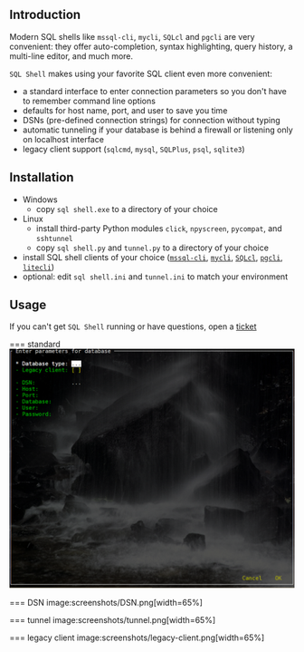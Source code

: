 ## Introduction
Modern SQL shells like `mssql-cli`, `mycli`, `SQLcl` and `pgcli` are very convenient: they offer auto-completion, syntax highlighting, query history, a multi-line editor, and much more.

`SQL Shell` makes using your favorite SQL client even more convenient:

* a standard interface to enter connection parameters so you don't have to remember command line options
* defaults for host name, port, and user to save you time
* DSNs (pre-defined connection strings) for connection without typing
* automatic tunneling if your database is behind a firewall or listening only on localhost interface
* legacy client support (`sqlcmd`, `mysql`, `SQLPlus`, `psql`, `sqlite3`)

## Installation
* Windows
  * copy `sql shell.exe` to a directory of your choice
* Linux
  * install third-party Python modules `click`, `npyscreen`, `pycompat`, and `sshtunnel`
  * copy `sql shell.py` and `tunnel.py` to a directory of your choice
* install SQL shell clients of your choice ([`mssql-cli`](https://github.com/dbcli/mssql-cli), [`mycli`](https://www.mycli.net), [`SQLcl`](https://www.oracle.com/database/technologies/appdev/sqlcl.html), [`pgcli`](https://www.pgcli.com), [`litecli`](https://litecli.com))
* optional: edit `sql shell.ini` and `tunnel.ini` to match your environment

## Usage
If you can't get `SQL Shell` running or have questions, open a [ticket](https://github.com/thorstenkampe/SQL-Shell/issues)

=== standard
![](screenshots/standard.png)

=== DSN
image:screenshots/DSN.png[width=65%]

=== tunnel
image:screenshots/tunnel.png[width=65%]

=== legacy client
image:screenshots/legacy-client.png[width=65%]

